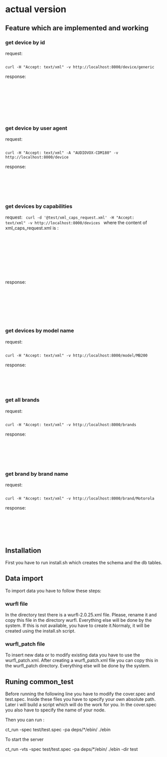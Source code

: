 # actual version


## Feature which are implemented and working

### get device by id
 
request:  

<code>
curl -H "Accept: text/xml" -v http://localhost:8000/device/generic
</code>

response:

<code>

<device id="generic" user_agent="" actual_device_root="undefined" fall_back="root"><group id="product_info">
	<capability name="device_os" value=""/>
	<capability name="nokia_series" value="0"/>
</device>

</code>

### get device by user agent

request:

<code>
curl -H "Accept: text/xml" -A "AUDIOVOX-CDM180" -v http://localhost:8000/device
</code>

response:

<code>
<device id="generic" user_agent="" actual_device_root="undefined" fall_back="root"><group id="product_info">
	<capability name="device_os" value=""/>
	<capability name="nokia_series" value="0"/>
</device>
</code>

### get devices by capabilities

request:
<code>
curl -d '@test/xml_caps_request.xml' -H "Accept: text/xml" -v http://localhost:8000/devices
</code>
where the content of xml_caps_request.xml is : 
<code>
<?xml version="1.0" encoding="utf-8"?>
<query>
	<capabilities>
		<capability name="device_os" value="iPhone OS" operator="="/>
		<capability name="device_os_version" value="0.0" operator=">"/>
	</capabilities>
</query>
</code>

response:

<code>
<devices>
	<device model_name="iPad" brand_name="Apple"/>
	<device model_name="QuickTime Agent" brand_name="Apple"/>
	<device model_name="iPhone" brand_name="Apple"/>
	<device model_name="iPod Touch" brand_name="Apple"/>
</devices>
</code>

### get devices by model name


request: 

<code>
curl -H "Accept: text/xml" -v http://localhost:8000/model/MB200
</code>

response:

<code>
<devices>
	<device model_name="MB200" brand_name="Motorola"/>
</devices>
</code>

### get all brands

request:
 
<code>
curl -H "Accept: text/xml" -v http://localhost:8000/brands
</code>

response:

<code>
<brand name="Motorola">
	<model id="mot_w377g_ver1" model_name="MOT-W377g"/>
	<model id="mot_ex300_ver1" model_name="EX300"/>
</brand>
</code>

### get brand by brand name

request: 

<code>
curl -H "Accept: text/xml" -v http://localhost:8000/brand/Motorola
</code>

response:

<code>
<brand name="Motorola">
	<model id="mot_w377g_ver1" model_name="MOT-W377g"/>
	<model id="mot_ex300_ver1" model_name="EX300"/>
</brand>
</code>



## Installation

First you have to run install.sh which creates the schema and the db tables.

## Data import

To import data you have to follow these steps:

### wurfl file

In the directory test there is a wurfl-2.0.25.xml file. Please, rename it and copy
this file in the directory wurfl. Everything else will be done by the system. 
If this is not available, you have to create it.Normaly, it will be created
using the install.sh script.


### wurfl_patch file

To insert new data or to modify existing data you have to use the wurfl_patch.xml.
After creating a wurfl_patch.xml file you can copy this in the wurfl_patch directory.
Everything else will be done by the system.

## Runing common_test

Before running the following line you have to modify the cover.spec and test.spec.
Inside these files you have to specify your own absolute path. Later i will build
a script which will do the work for you.
In the cover.spec you also have to specify the name of your node. 

Then you can run : 

ct_run -spec test/test.spec -pa deps/*/ebin/ ./ebin 

To start the server 

ct_run -vts -spec test/test.spec -pa deps/*/ebin/ ./ebin -dir test  